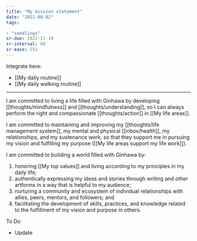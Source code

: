 ```yaml
---
title: "My mission statement"
date: "2021-08-02"
tags:

- "seedlings"
sr-due: 2022-11-10
sr-interval: 68
sr-ease: 251
---
```


Integrate here:
- [[My daily routine]]
- [[My daily walking routine]]

***

I am committed to living a life filled with Ginhawa by developing [[thoughts/mindfulness]] and [[thoughts/understanding]], so I can always perform the right and compassionate [[thoughts/action]] in [[My life areas]].

I am committed to maintaining and improving my [[thoughts/life management system]], my mental and physical [[inbox/health]], my relationships, and my sustenance work, so that they support me in pursuing my vision and fulfilling my purpose ([[My life areas support my life work]]).

I am committed to building a world filled with Ginhawa by:

1. honoring [[My top values]] and living according to my principles in my daily life;
2. authentically expressing my ideas and stories through writing and other artforms in a way that is helpful to my audience;
3. nurturing a community and ecosystem of individual relationships with allies, peers, mentors, and followers; and
4. facilitating the development of skills, practices, and knowledge related to the fulfillment of my vision and purpose in others.

To Do
- Update
